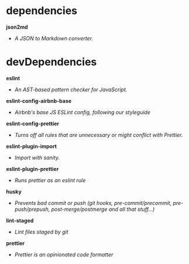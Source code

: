 # dependencies


**json2md**


- _A JSON to Markdown converter._

# devDependencies


**eslint**


- _An AST-based pattern checker for JavaScript._


**eslint-config-airbnb-base**


- _Airbnb's base JS ESLint config, following our styleguide_


**eslint-config-prettier**


- _Turns off all rules that are unnecessary or might conflict with Prettier._


**eslint-plugin-import**


- _Import with sanity._


**eslint-plugin-prettier**


- _Runs prettier as an eslint rule_


**husky**


- _Prevents bad commit or push (git hooks, pre-commit/precommit, pre-push/prepush, post-merge/postmerge and all that stuff...)_


**lint-staged**


- _Lint files staged by git_


**prettier**


- _Prettier is an opinionated code formatter_
